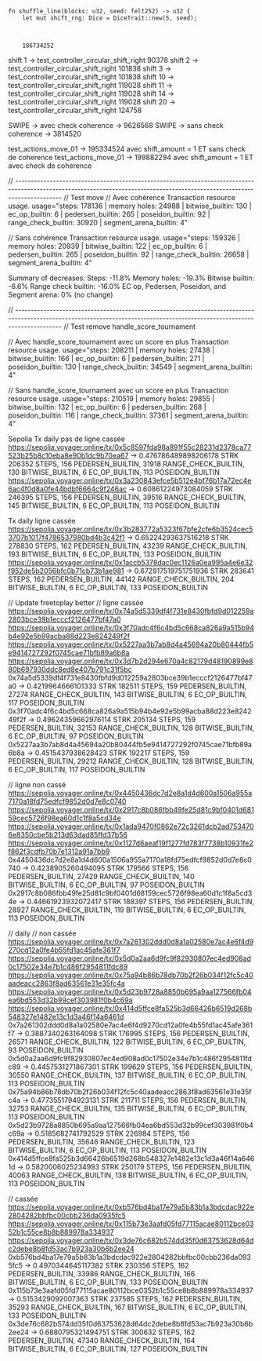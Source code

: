     fn shuffle_line(blocks: u32, seed: felt252) -> u32 {
        let mut shift_rng: Dice = DiceTrait::new(5, seed);
        
        
        
        186734252


shift 1 -> test_controller_circular_shift_right 90378
shift 2 -> test_controller_circular_shift_right 101838
shift 3 -> test_controller_circular_shift_right 101838
shift 10 -> test_controller_circular_shift_right 119028
shift 11 -> test_controller_circular_shift_right 119028
shift 14 -> test_controller_circular_shift_right 119028
shift 20 -> test_controller_circular_shift_right 124758

SWIPE -> avec check coherence -> 9626568
SWIPE -> sans check coherence -> 3814520


test_actions_move_01 -> 195334524 avec shift_amount = 1 ET sans check de coherence
test_actions_move_01 -> 199882294 avec shift_amount = 1 ET avec check de coherence

// ---------------------------------------------------------------------------------------------------------------------------------------------------------------------------
// Test move 
// Avec cohérence
Transaction resource usage. usage="steps: 178136 | memory holes: 24988 | bitwise_builtin: 130 | ec_op_builtin: 6 | pedersen_builtin: 265 | poseidon_builtin: 92 | range_check_builtin: 30920 | segment_arena_builtin: 4"

// Sans cohérence
Transaction resource usage. usage="steps: 159326 | memory holes: 20939 | bitwise_builtin: 122 | ec_op_builtin: 6 | pedersen_builtin: 265 | poseidon_builtin: 92 | range_check_builtin: 26658 | segment_arena_builtin: 4"

Summary of decreases:
Steps: -11.8%
Memory holes: -19.3%
Bitwise builtin: -6.6%
Range check builtin: -16.0%
EC op, Pedersen, Poseidon, and Segment arena: 0% (no change)

// ---------------------------------------------------------------------------------------------------------------------------------------------------------------------------
// Test remove handle_score_tournament

// Avec handle_score_tournament avec un score en plus
Transaction resource usage. usage="steps: 208211 | memory holes: 27438 | bitwise_builtin: 166 | ec_op_builtin: 6 | pedersen_builtin: 271 | poseidon_builtin: 130 | range_check_builtin: 34549 | segment_arena_builtin: 4"


// Sans handle_score_tournament avec un score en plus
Transaction resource usage. usage="steps: 210519 | memory holes: 29855 | bitwise_builtin: 132 | ec_op_builtin: 6 | pedersen_builtin: 268 | poseidon_builtin: 116 | range_check_builtin: 37361 | segment_arena_builtin: 4"



Sepolia
Tx daily pas de ligne cassée
https://sepolia.voyager.online/tx/0x5c8597fda98a891f55c28231d2378ca77523b25b8c10eba8e90b1dc9b70ea67 -> 0.476786489898206178 STRK 
206352 STEPS, 156 PEDERSEN_BUILTIN, 31918 RANGE_CHECK_BUILTIN, 130 BITWISE_BUILTIN, 6 EC_OP_BUILTIN, 113 POSEIDON_BUILTIN
https://sepolia.voyager.online/tx/0x3a230843efce5b512e4bf76b17a72ec4e6ac4f0d8a0fe44bdbf6664c9f246ac -> 0.60861224973084059 STRK
246395 STEPS, 156 PEDERSEN_BUILTIN, 39516 RANGE_CHECK_BUILTIN, 145 BITWISE_BUILTIN, 6 EC_OP_BUILTIN, 113 POSEIDON_BUILTIN

Tx daily ligne cassée
https://sepolia.voyager.online/tx/0x3b283772a5323f67bfe2cfe6b3524cec53707b1017f4786537980bd4b3c42f1 -> 0.65224293637516218 STRK
278830 STEPS, 162 PEDERSEN_BUILTIN, 43239 RANGE_CHECK_BUILTIN, 193 BITWISE_BUILTIN, 6 EC_OP_BUILTIN, 133 POSEIDON_BUILTIN
https://sepolia.voyager.online/tx/0x1accb5378dac0ec1126a0ea995a4e6e32f952de5b2056bfc0b71cb73b1ae981 -> 0.672917519751751936 STRK
283641 STEPS, 162 PEDERSEN_BUILTIN, 44142 RANGE_CHECK_BUILTIN, 204 BITWISE_BUILTIN, 6 EC_OP_BUILTIN, 133 POSEIDON_BUILTIN


// Update freetoplay better
// ligne cassée
https://sepolia.voyager.online/tx/0x74a5d5339df4f731e8430fbfd9d012259a2803bce39b1ecccf2126477bf47a0
https://sepolia.voyager.online/tx/0x3f70adc4f6c4bd5c668ca826a9a515b94b4e92e5b99acba88d223e824249f2f
https://sepolia.voyager.online/tx/0x5227aa3b7ab8d4a45694a20b80444fb5e9414727292f0745cae71bfb89a6b8a
https://sepolia.voyager.online/tx/0x3d7b2d294e670a4c82179d48190899e880b697930ddc8ed8e407b791c31f5bc
0x74a5d5339df4f731e8430fbfd9d012259a2803bce39b1ecccf2126477bf47a0 -> 0.4219964666101333 STRK 182511 STEPS, 159 PEDERSEN_BUILTIN, 27274 RANGE_CHECK_BUILTIN, 143 BITWISE_BUILTIN, 6 EC_OP_BUILTIN, 117 POSEIDON_BUILTIN
0x3f70adc4f6c4bd5c668ca826a9a515b94b4e92e5b99acba88d223e824249f2f -> 0.49624359662976114 STRK 205134 STEPS, 159 PEDERSEN_BUILTIN, 32153 RANGE_CHECK_BUILTIN, 128 BITWISE_BUILTIN, 6 EC_OP_BUILTIN, 97 POSEIDON_BUILTIN
0x5227aa3b7ab8d4a45694a20b80444fb5e9414727292f0745cae71bfb89a6b8a -> 0.4515437938628423 STRK 192217 STEPS, 159 PEDERSEN_BUILTIN, 29212 RANGE_CHECK_BUILTIN, 128 BITWISE_BUILTIN, 6 EC_OP_BUILTIN, 117 POSEIDON_BUILTIN

// ligne non cassé
https://sepolia.voyager.online/tx/0x4450436dc7d2e8a1d4d600a1506a955a7170a18fd75edfcf9852d0d7e8c0740
https://sepolia.voyager.online/tx/0x2917c8b086fbb49fe25d81c9bf0401d68159cec5726f98ea60d1c1f8a5cd34e
https://sepolia.voyager.online/tx/0x1ada9470f0862e72c3261dcb2ad7534706e8350cbe5b213d63dad85ffd37b56
https://sepolia.voyager.online/tx/0x1127d6aeaf19f1277fd783f7738b10931fe2f862f3cdfb70b7e1312a91a7bb9
0x4450436dc7d2e8a1d4d600a1506a955a7170a18fd75edfcf9852d0d7e8c0740 -> 0.4238905260494095 STRK 179566 STEPS, 156 PEDERSEN_BUILTIN, 27429 RANGE_CHECK_BUILTIN, 140 BITWISE_BUILTIN, 6 EC_OP_BUILTIN, 97 POSEIDON_BUILTIN
0x2917c8b086fbb49fe25d81c9bf0401d68159cec5726f98ea60d1c1f8a5cd34e -> 0.44661923932072417 STRK 188397 STEPS, 156 PEDERSEN_BUILTIN, 28927 RANGE_CHECK_BUILTIN, 119 BITWISE_BUILTIN, 6 EC_OP_BUILTIN, 113 POSEIDON_BUILTIN


// daily
// non cassée
https://sepolia.voyager.online/tx/0x7a261302ddd0d8a1a02580e7ac4e6f4d9270cd12a0fe4b55fd1ac45afe361f7
https://sepolia.voyager.online/tx/0x5d0a2aa6d9fc9f82930807ec4ed908ad0c17502e34e7b1c486f2954811fdc89
https://sepolia.voyager.online/tx/0x75a94b86b78db70b2f26b034f12fc5c40aadeacc2863f8ad63561e31e35fc4a
https://sepolia.voyager.online/tx/0x5d23b9728a8850b695a9aa127566fb04ea6bd553d32b99cef303981f0b4c69a
https://sepolia.voyager.online/tx/0x414d5ffce8fa525b3d66426b6519d268b548327e1482e13c1d3a46f14a6461d
0x7a261302ddd0d8a1a02580e7ac4e6f4d9270cd12a0fe4b55fd1ac45afe361f7 -> 0.3887340263164098 STRK 176995 STEPS, 156 PEDERSEN_BUILTIN, 26571 RANGE_CHECK_BUILTIN, 122 BITWISE_BUILTIN, 6 EC_OP_BUILTIN, 93 POSEIDON_BUILTIN
0x5d0a2aa6d9fc9f82930807ec4ed908ad0c17502e34e7b1c486f2954811fdc89 -> 0.4457531271867301 STRK 199629 STEPS, 156 PEDERSEN_BUILTIN, 30550 RANGE_CHECK_BUILTIN, 137 BITWISE_BUILTIN, 6 EC_OP_BUILTIN, 113 POSEIDON_BUILTIN
0x75a94b86b78db70b2f26b034f12fc5c40aadeacc2863f8ad63561e31e35fc4a -> 0.4773551794923131 STRK 211711 STEPS, 156 PEDERSEN_BUILTIN, 32753 RANGE_CHECK_BUILTIN, 135 BITWISE_BUILTIN, 6 EC_OP_BUILTIN, 113 POSEIDON_BUILTIN
0x5d23b9728a8850b695a9aa127566fb04ea6bd553d32b99cef303981f0b4c69a -> 0.5185682741792529 STRK 226984 STEPS, 156 PEDERSEN_BUILTIN, 35646 RANGE_CHECK_BUILTIN, 123 BITWISE_BUILTIN, 6 EC_OP_BUILTIN, 113 POSEIDON_BUILTIN
0x414d5ffce8fa525b3d66426b6519d268b548327e1482e13c1d3a46f14a6461d -> 0.5820006025234993 STRK 250179 STEPS, 156 PEDERSEN_BUILTIN, 40063 RANGE_CHECK_BUILTIN, 138 BITWISE_BUILTIN, 6 EC_OP_BUILTIN, 113 POSEIDON_BUILTIN

// cassée
https://sepolia.voyager.online/tx/0xb576bd4ba17e79a5b83b1a3bdcdac922e2804282bbfbc00cbb236da0935fc5
https://sepolia.voyager.online/tx/0x115b73e3aafd05fd77115acae80112bce0352b1c55ce8b8b889978a334937
https://sepolia.voyager.online/tx/0x3de76c682b574dd35f0d63753628d64dc2debe8b8fd53ac7b923a30b6b2ee24
0xb576bd4ba17e79a5b83b1a3bdcdac922e2804282bbfbc00cbb236da0935fc5 -> 0.4970344645117382 STRK 230356 STEPS, 162 PEDERSEN_BUILTIN, 33986 RANGE_CHECK_BUILTIN, 166 BITWISE_BUILTIN, 6 EC_OP_BUILTIN, 133 POSEIDON_BUILTIN
0x115b73e3aafd05fd77115acae80112bce0352b1c55ce8b8b889978a334937 -> 0.5153429092007363 STRK 237585 STEPS, 162 PEDERSEN_BUILTIN, 35293 RANGE_CHECK_BUILTIN, 167 BITWISE_BUILTIN, 6 EC_OP_BUILTIN, 133 POSEIDON_BUILTIN
0x3de76c682b574dd35f0d63753628d64dc2debe8b8fd53ac7b923a30b6b2ee24 -> 0.6880795321494751 STRK 300632 STEPS, 162 PEDERSEN_BUILTIN, 47340 RANGE_CHECK_BUILTIN, 164 BITWISE_BUILTIN, 6 EC_OP_BUILTIN, 127 POSEIDON_BUILTIN
